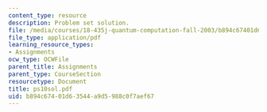 ```yaml
---
content_type: resource
description: Problem set solution.
file: /media/courses/18-435j-quantum-computation-fall-2003/b894c67401d63544a9d5988c0f7aef67_ps10sol.pdf
file_type: application/pdf
learning_resource_types:
- Assignments
ocw_type: OCWFile
parent_title: Assignments
parent_type: CourseSection
resourcetype: Document
title: ps10sol.pdf
uid: b894c674-01d6-3544-a9d5-988c0f7aef67
---
```

